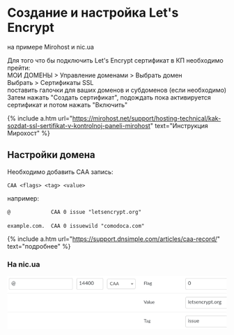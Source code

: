 # Создание и настройка Let's Encrypt

на примере Mirohost и nic.ua

Для того что бы подключить Let's Encrypt сертификат в КП необходимо прейти:  
МОИ ДОМЕНЫ > Управление доменами > Выбрать домен  
Выбрать > Сертификаты SSL  
поставить галочки для ваших доменов и субдоменов (если необходимо)  
Затем нажать "Создать сертификат", подождать пока активируется сертификат и потом нажать "Включить"

{% include a.htm url="https://mirohost.net/support/hosting-technical/kak-sozdat-ssl-sertifikat-v-kontrolnoj-paneli-mirohost" text="Инструкция Мирохост" %}

## Настройки домена

Необходимо добавить CAA запись:

    CAA <flags> <tag> <value>

например:

    @             CAA 0 issue "letsencrypt.org"

    example.com.  CAA 0 issuewild "comodoca.com"

{% include a.htm url="https://support.dnsimple.com/articles/caa-record/" text="подробнее" %}

### На nic.ua

![ssl на nic.ua](ssl_nic_ua.png)
